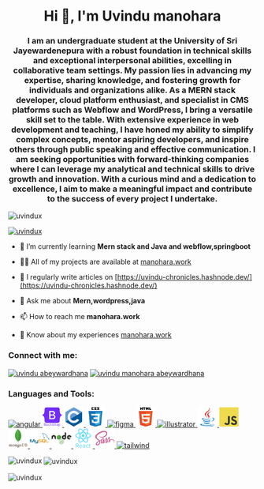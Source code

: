 <h1 align="center">Hi 👋, I'm Uvindu manohara</h1>
<h3 align="center">I am an undergraduate student at the University of Sri Jayewardenepura with a robust foundation in technical skills and exceptional interpersonal abilities, excelling in collaborative team settings. My passion lies in advancing my expertise, sharing knowledge, and fostering growth for individuals and organizations alike. As a MERN stack developer, cloud platform enthusiast, and specialist in CMS platforms such as Webflow and WordPress, I bring a versatile skill set to the table. With extensive experience in web development and teaching, I have honed my ability to simplify complex concepts, mentor aspiring developers, and inspire others through public speaking and effective communication. I am seeking opportunities with forward-thinking companies where I can leverage my analytical and technical skills to drive growth and innovation. With a curious mind and a dedication to excellence, I aim to make a meaningful impact and contribute to the success of every project I undertake.</h3>

<p align="left"> <img src="https://komarev.com/ghpvc/?username=uvindux&label=Profile%20views&color=0e75b6&style=flat" alt="uvindux" /> </p>

<p align="left"> <a href="https://github.com/ryo-ma/github-profile-trophy"><img src="https://github-profile-trophy.vercel.app/?username=uvindux" alt="uvindux" /></a> </p>

- 🌱 I’m currently learning **Mern stack and Java and webflow,springboot**

- 👨‍💻 All of my projects are available at [manohara.work](manohara.work)

- 📝 I regularly write articles on [https://uvindu-chronicles.hashnode.dev/](https://uvindu-chronicles.hashnode.dev/)

- 💬 Ask me about **Mern,wordpress,java**

- 📫 How to reach me **manohara.work**

- 📄 Know about my experiences [manohara.work](manohara.work)

<h3 align="left">Connect with me:</h3>
<p align="left">
<a href="https://linkedin.com/in/uvindu abeywardhana" target="blank"><img align="center" src="https://raw.githubusercontent.com/rahuldkjain/github-profile-readme-generator/master/src/images/icons/Social/linked-in-alt.svg" alt="uvindu abeywardhana" height="30" width="40" /></a>
<a href="https://fb.com/uvindu manohara abeywardhana" target="blank"><img align="center" src="https://raw.githubusercontent.com/rahuldkjain/github-profile-readme-generator/master/src/images/icons/Social/facebook.svg" alt="uvindu manohara abeywardhana" height="30" width="40" /></a>
</p>

<h3 align="left">Languages and Tools:</h3>
<p align="left"> <a href="https://angular.io" target="_blank" rel="noreferrer"> <img src="https://angular.io/assets/images/logos/angular/angular.svg" alt="angular" width="40" height="40"/> </a> <a href="https://getbootstrap.com" target="_blank" rel="noreferrer"> <img src="https://raw.githubusercontent.com/devicons/devicon/master/icons/bootstrap/bootstrap-plain-wordmark.svg" alt="bootstrap" width="40" height="40"/> </a> <a href="https://www.cprogramming.com/" target="_blank" rel="noreferrer"> <img src="https://raw.githubusercontent.com/devicons/devicon/master/icons/c/c-original.svg" alt="c" width="40" height="40"/> </a> <a href="https://www.w3schools.com/css/" target="_blank" rel="noreferrer"> <img src="https://raw.githubusercontent.com/devicons/devicon/master/icons/css3/css3-original-wordmark.svg" alt="css3" width="40" height="40"/> </a> <a href="https://www.figma.com/" target="_blank" rel="noreferrer"> <img src="https://www.vectorlogo.zone/logos/figma/figma-icon.svg" alt="figma" width="40" height="40"/> </a> <a href="https://www.w3.org/html/" target="_blank" rel="noreferrer"> <img src="https://raw.githubusercontent.com/devicons/devicon/master/icons/html5/html5-original-wordmark.svg" alt="html5" width="40" height="40"/> </a> <a href="https://www.adobe.com/in/products/illustrator.html" target="_blank" rel="noreferrer"> <img src="https://www.vectorlogo.zone/logos/adobe_illustrator/adobe_illustrator-icon.svg" alt="illustrator" width="40" height="40"/> </a> <a href="https://www.java.com" target="_blank" rel="noreferrer"> <img src="https://raw.githubusercontent.com/devicons/devicon/master/icons/java/java-original.svg" alt="java" width="40" height="40"/> </a> <a href="https://developer.mozilla.org/en-US/docs/Web/JavaScript" target="_blank" rel="noreferrer"> <img src="https://raw.githubusercontent.com/devicons/devicon/master/icons/javascript/javascript-original.svg" alt="javascript" width="40" height="40"/> </a> <a href="https://www.mongodb.com/" target="_blank" rel="noreferrer"> <img src="https://raw.githubusercontent.com/devicons/devicon/master/icons/mongodb/mongodb-original-wordmark.svg" alt="mongodb" width="40" height="40"/> </a> <a href="https://www.mysql.com/" target="_blank" rel="noreferrer"> <img src="https://raw.githubusercontent.com/devicons/devicon/master/icons/mysql/mysql-original-wordmark.svg" alt="mysql" width="40" height="40"/> </a> <a href="https://nodejs.org" target="_blank" rel="noreferrer"> <img src="https://raw.githubusercontent.com/devicons/devicon/master/icons/nodejs/nodejs-original-wordmark.svg" alt="nodejs" width="40" height="40"/> </a> <a href="https://reactjs.org/" target="_blank" rel="noreferrer"> <img src="https://raw.githubusercontent.com/devicons/devicon/master/icons/react/react-original-wordmark.svg" alt="react" width="40" height="40"/> </a> <a href="https://sass-lang.com" target="_blank" rel="noreferrer"> <img src="https://raw.githubusercontent.com/devicons/devicon/master/icons/sass/sass-original.svg" alt="sass" width="40" height="40"/> </a> <a href="https://tailwindcss.com/" target="_blank" rel="noreferrer"> <img src="https://www.vectorlogo.zone/logos/tailwindcss/tailwindcss-icon.svg" alt="tailwind" width="40" height="40"/> </a> </p>

<p><img align="left" src="https://github-readme-stats.vercel.app/api/top-langs?username=uvindux&show_icons=true&locale=en&layout=compact" alt="uvindux" /></p>

<p>&nbsp;<img align="center" src="https://github-readme-stats.vercel.app/api?username=uvindux&show_icons=true&locale=en" alt="uvindux" /></p>

<p><img align="center" src="https://github-readme-streak-stats.herokuapp.com/?user=uvindux&" alt="uvindux" /></p>
